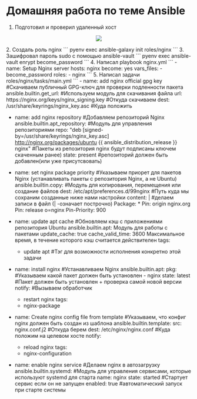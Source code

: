 # Домашняя работа по теме Ansible
1. Подготовил и проверил удаленный хост
<p align="center">
<image src="https://github.com/LLlMEJIb87/LINUX/blob/main/%D0%90%D1%82%D0%BE%D0%BC%D0%B0%D1%82%D0%B8%D0%B7%D0%B0%D1%86%D0%B8%D1%8F/%D0%9A%D0%B0%D1%80%D1%82%D0%B8%D0%BD%D0%BA%D0%B8/dz_ansible.PNG">
</p>
2. Создаль роль nginx
```
pyenv exec ansible-galaxy init roles/nginx
```
3. Зашифровал пароль sudo с помощью ansible-vault
```
pyenv exec ansible-vault enrypt become_password
```
4. Написал playbook nginx.yml
```
- name: Setup Nginx server
  hosts: nginx
  become: yes
  vars_files:
    - become_password
  roles:
    - nginx
```
5. Написал задачи roles/nginx/tasks/main.yml 
```
- name: add nginx official gpg key #Cкачиваем публичный GPG-ключ для проверки подленности пакета
  ansible.builtin.get_url: #Используем модуль для скачивания файла          
    url: https://nginx.org/keys/nginx_signing.key #Откуда скачиваем
    dest: /usr/share/keyrings/nginx_key.asc #Куда положить

- name: add nginx repository #Добавляем репозиторий Nginx
  ansible.builtin.apt_repository: #Модуль для управления репозиториями
    repo: "deb [signed-by=/usr/share/keyrings/nginx_key.asc] http://nginx.org/packages/ubuntu {{ ansible_distribution_release }} nginx" #Пакеты из репозитория nginx будут подписаны ключем скаченным ранее)
    state: present #репозиторий должен быть добавлен(или уже присутсвовать)

- name: set nginx package priority #Указываем приорет для пакетов Nginx (устанавливать пакеты с репозитория Nginx, а не Ubuntu)
  ansible.builtin.copy: #Модуль для копирования, перемещения или создание файлов
    dest: /etc/apt/preferences.d/99nginx #Путь куда мы сохраним созданные ниже нами настройки
    content: | #делаем записи в файл (| -означает построчно)
      Package: *
      Pin: origin nginx.org
      Pin: release o=nginx
      Pin-Priority: 900

- name: update apt cache #Обновляем кэш с приложениями репозитория Ubuntu
  ansible.builtin.apt: Модуль для работы с пакетами
    update_cache: true
    cache_valid_time: 3600 Максимальное время, в течение которого кэш считается действителен
  tags:
    - update apt #Тэг для возможности исполнения конкретно этой задачи

- name: install nginx #Устанавливаем Nginx
  ansible.builtin.apt:
    pkg:               #Указываем какой пакет должен быть установлен
      - nginx
    state: latest      #Пакет должен быть установлен + проверка самой новой версии
  notify:              #Вызываем обработчик
    - restart nginx
  tags:
    - nginx-package

- name: Create nginx config file from template #Указываем, что конфиг nginx должен быть создан из шаблона
  ansible.builtin.template:
    src: nginx.conf.j2 #Откуда берем
    dest: /etc/nginx/nginx.conf #Куда положим на целевом хосте
  notify:
    - reload nginx
  tags:
    - nginx-configuration

- name: enable nginx service  #Делаем nginx в автозагрузку
  ansible.builtin.systemd:    #Модуль для управления сервисами, которые используют systemd для старта
    name: nginx
    state: started            #Cтартует сервис если он не запущен
    enabled: true             #автоматический запуск при старте системы

```

